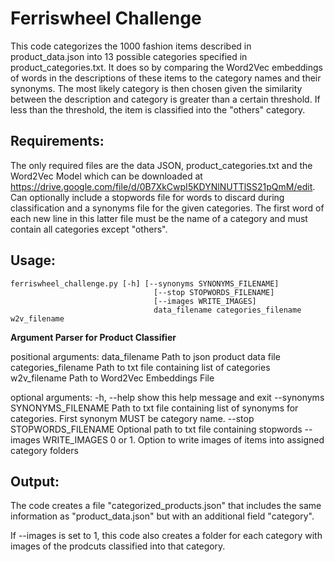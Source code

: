 # Ferriswheel Challenge

This code categorizes the 1000 fashion items described in product_data.json into 13 possible categories specified in product_categories.txt. It does so by comparing the Word2Vec embeddings of words in the descriptions of these items to the category names and their synonyms. The most likely category is then chosen given the similarity between the description and category is greater than a certain threshold. If less than the threshold, the item is classified into the "others" category.

## Requirements:
 
The only required files are the data JSON, product_categories.txt and the Word2Vec Model which can be downloaded at https://drive.google.com/file/d/0B7XkCwpI5KDYNlNUTTlSS21pQmM/edit. Can optionally include a stopwords file for words to discard during classification and a synonyms file for the given categories. The first word of each new line in this latter file must be the name of a category and must contain all categories except "others".

## Usage:

```
ferriswheel_challenge.py [-h] [--synonyms SYNONYMS_FILENAME]
                                [--stop STOPWORDS_FILENAME]
                                [--images WRITE_IMAGES]
                                data_filename categories_filename w2v_filename
```

**Argument Parser for Product Classifier**

positional arguments:
data_filename         Path to json product data file
categories_filename   Path to txt file containing list of categories
w2v_filename          Path to Word2Vec Embeddings File

optional arguments:
  -h, --help            show this help message and exit
  --synonyms SYNONYMS_FILENAME
                        Path to txt file containing list of synonyms for
                        categories. First synonym MUST be category name.
  --stop STOPWORDS_FILENAME
                        Optional path to txt file containing stopwords
  --images WRITE_IMAGES
                        0 or 1. Option to write images of items into assigned
                        category folders

## Output:

The code creates a file "categorized_products.json" that includes the same information as "product_data.json" but with an additional field "category".

If --images is set to 1, this code also creates a folder for each category with images of the prodcuts classified into that category.
